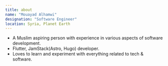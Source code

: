```yaml
---
title: about
name: "Mouayad Alhamwi"
designation: "Software Engineer"
location: Syria, Planet Earth
---
```


- A Muslim aspiring person with experience in various aspects of software development.
- Flutter, JamStack(Astro, Hugo) developer.
- Loves to learn and experiment with everything related to tech & software.
